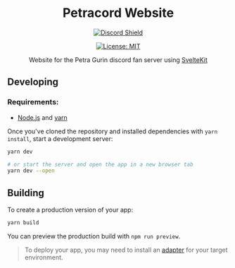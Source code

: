 <div align="center">

# Petracord Website

[![Discord Shield](https://discord.com/api/guilds/864993757925867530/embed.png?style=banner2)](https://discord.gg/FbjpNGjbdn)

[![License: MIT](https://img.shields.io/badge/License-MIT-green.svg)](https://gitlab.com/petracord-productions/website/-/blob/main/LICENSE)

Website for the Petra Gurin discord fan server using [SvelteKit](https://kit.svelte.dev/)

</div>

## Developing

### Requirements:

-   [Node.js](https://nodejs.org/en/) and [yarn](https://yarnpkg.com/)

Once you've cloned the repository and installed dependencies with `yarn install`, start a development server:

```bash
yarn dev

# or start the server and open the app in a new browser tab
yarn dev --open
```

## Building

To create a production version of your app:

```bash
yarn build
```

You can preview the production build with `npm run preview`.

> To deploy your app, you may need to install an [adapter](https://kit.svelte.dev/docs/adapters) for your target environment.
